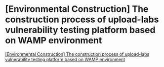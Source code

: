 # [Environmental Construction] The construction process of upload-labs vulnerability testing platform based on WAMP environment
[[Environmental Construction] The construction process of upload-labs vulnerability testing platform based on WAMP environment](https://aiwithcloud.com/2022/09/19/environmental_construction_the_construction_process_of_upload_labs_vulnerability_testing_platform_based_on_wamp_environment/)